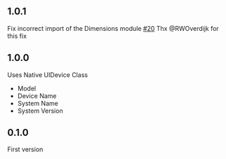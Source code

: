 1.0.1
-----

Fix incorrect import of the Dimensions module [#20](https://github.com/GertjanReynaert/react-native-device/pull/20)
Thx @RWOverdijk for this fix

1.0.0
-----

Uses Native UIDevice Class

+ Model
+ Device Name
+ System Name
+ System Version


0.1.0
-----

First version
